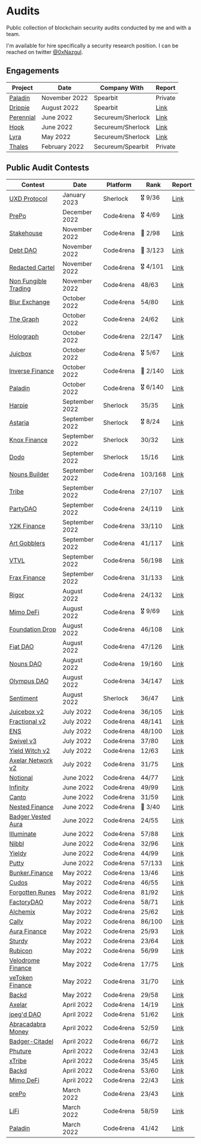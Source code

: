 # Audits
Public collection of blockchain security audits conducted by me and with a team.

I'm available for hire specifically a security research position. I can be reached on twitter [@0xNazgul](https://twitter.com/0xNazgul).

## Engagements
| Project | Date | Company With | Report |
| --- | --- | --- | --- |
| [Paladin](https://paladin.vote/) | November 2022 | Spearbit | Private |
| [Drippie](https://www.optimism.io/) | August 2022 | Spearbit | [Link](https://github.com/spearbit/portfolio/blob/master/pdfs/OptimismDrippie-Spearbit-Security-Review.pdf) |
| [Perennial](https://perennial.finance/) | June 2022 | Secureum/Sherlock | [Link](https://github.com/sherlock-protocol/sherlock-reports/blob/main/audits/2022.12.02%20-%20Final%20-%20Perennial%20November%20Update%20Audit%20Report.pdf) |
| [Hook](https://www.hook.xyz/) | June 2022 | Secureum/Sherlock | [Link](https://github.com/sherlock-protocol/sherlock-reports/blob/main/audits/2022.06.30%20-%20Final%20-%20Hook%20Audit%20Report.pdf) |
| [Lyra](https://www.lyra.finance/) | May 2022 | Secureum/Sherlock | [Link](https://github.com/sherlock-protocol/sherlock-reports/blob/main/audits/2022.06.27%20-%20Final%20-%20Lyra%20Audit%20Report.pdf) |
| [Thales](https://thalesmarket.io/) | February 2022 | Secureum/Spearbit | Private |

## Public Audit Contests
| Contest | Date | Platform | Rank | Report |
| --- | --- | --- | --- | --- |
| [UXD Protocol](https://uxd.fi/) | January 2023 | Sherlock | :medal_military: 9/36 | [Link](https://app.sherlock.xyz/audits/contests/33) |
| [PrePo](https://prepo.io/) | December 2022 | Code4rena | :medal_military: 4/69 | [Link](https://code4rena.com/reports/2022-12-prepo/) |
| [Stakehouse](https://docs.joinstakehouse.com/protocol/learn/Stakehouse) | November 2022 | Code4rena | :2nd_place_medal: 2/98 | [Link](https://code4rena.com/reports/2022-11-stakehouse/) |
| [Debt DAO](https://debtdao.finance/#/mainnet/market) | November 2022 | Code4rena | :3rd_place_medal: 3/123 | [Link](https://code4rena.com/reports/2022-11-debtdao/) |
| [Redacted Cartel](https://redacted.finance/) | November 2022 | Code4rena | :medal_military: 4/101 | [Link](https://code4rena.com/reports/2022-11-redactedcartel/) |
| [Non Fungible Trading](https://blur.io/) | November 2022 | Code4rena | 48/63 | [Link](https://code4rena.com/reports/2022-11-non-fungible/) |
| [Blur Exchange](https://blur.io/) | October 2022 | Code4rena | 54/80 | [Link](https://code4rena.com/reports/2022-10-blur/) |
| [The Graph](https://thegraph.com/en/) | October 2022 | Code4rena | 24/62 | [Link](https://code4rena.com/reports/2022-10-thegraph/) |
| [Holograph](https://www.holograph.xyz/) | October 2022 | Code4rena | 22/147 | [Link](https://code4rena.com/reports/2022-10-holograph/) |
| [Juicbox](https://juicebox.money/) | October 2022 | Code4rena | :medal_military: 5/67 | [Link](https://code4rena.com/reports/2022-10-juicebox/) |
| [Inverse Finance](https://www.inverse.finance/) | October 2022 | Code4rena | :2nd_place_medal: 2/140 | [Link](https://code4rena.com/reports/2022-10-inverse/) |
| [Paladin](https://paladin.vote/#/) | October 2022 | Code4rena | :medal_military: 6/140 | [Link](https://code4rena.com/reports/2022-10-paladin/) |
| [Harpie](https://harpie.io/) | September 2022 | Sherlock | 35/35 | [Link](https://app.sherlock.xyz/audits/contests/3) |
| [Astaria](https://astaria.xyz/) | September 2022 | Sherlock | :medal_military: 8/24 | [Link](https://app.sherlock.xyz/audits/contests/4) |
| [Knox Finance](https://www.knox-networks.com/) | September 2022 | Sherlock | 30/32 | [Link](https://app.sherlock.xyz/audits/contests/8) |
| [Dodo](https://dodoex.io/) | September 2022 | Sherlock | 15/16 | [Link](https://app.sherlock.xyz/audits/contests/21) |
| [Nouns Builder](https://nouns.wtf/) | September 2022 | Code4rena | 103/168 | [Link](https://code4rena.com/reports/2022-09-nouns-builder/) |
| [Tribe](https://fei.money/) | September 2022 | Code4rena | 27/107 | [Link](https://code4rena.com/reports/2022-09-tribe/) |
| [PartyDAO](https://party.mirror.xyz/) | September 2022 | Code4rena | 24/119 | [Link](https://code4rena.com/reports/2022-09-party/) |
| [Y2K Finance](https://www.y2k.finance/) | September 2022 | Code4rena | 33/110 | [Link](https://code4rena.com/reports/2022-09-y2k-finance/) |
| [Art Gobblers](https://artgobblers.com/) | September 2022 | Code4rena | 41/117 | [Link](https://code4rena.com/reports/2022-09-artgobblers/) |
| [VTVL](https://vtvl.io/) | September 2022 | Code4rena | 56/198 | [Link](https://code4rena.com/reports/2022-09-vtvl/) |
| [Frax Finance](https://frax.finance/) | September 2022 | Code4rena | 31/133 | [Link](https://code4rena.com/reports/2022-09-frax/) |
| [Rigor](https://rigor.build/) | August 2022 | Code4rena | 24/132 | [Link](https://code4rena.com/reports/2022-08-rigor/) |
| [Mimo DeFi](https://mimo.capital/) | August 2022 | Code4rena | :medal_military: 9/69 | [Link](https://code4rena.com/reports/2022-08-mimo/) |
| [Foundation Drop](https://foundation.app/) | August 2022 | Code4rena | 46/108 | [Link](https://code4rena.com/reports/2022-08-foundation/) |
| [Fiat DAO](https://fiatdao.com/) | August 2022 | Code4rena | 47/126 | [Link](https://code4rena.com/reports/2022-08-fiatdao/) |
| [Nouns DAO](https://nouns.wtf/) | August 2022 | Code4rena | 19/160 | [Link](https://code4rena.com/reports/2022-08-nounsdao/) |
| [Olympus DAO](https://www.olympusdao.finance/) | August 2022 | Code4rena | 34/147 | [Link](https://code4rena.com/reports/2022-08-olympus/) |
| [Sentiment](https://santiment.net/) | August 2022 | Sherlock | 36/47 | [Link](https://app.sherlock.xyz/audits/contests/1) |
| [Juicebox v2](https://juicebox.money/) | July 2022 | Code4rena | 36/105 | [Link](https://code4rena.com/reports/2022-07-juicebox/) |
| [Fractional v2](https://fractional.art/) | July 2022 | Code4rena | 48/141 | [Link](https://code4rena.com/reports/2022-07-fractional/) |
| [ENS](https://ens.domains/) | July 2022 | Code4rena | 48/100 | [Link](https://code4rena.com/reports/2022-07-ens/) |
| [Swivel v3](https://swivel.finance/) | July 2022 | Code4rena | 37/80 | [Link](https://code4rena.com/reports/2022-07-swivel/) |
| [Yield Witch v2](https://yieldprotocol.com/) | July 2022 | Code4rena | 12/63 | [Link](https://code4rena.com/reports/2022-07-yield/) |
| [Axelar Network v2](https://axelar.network/) | July 2022 | Code4rena | 31/75 | [Link](https://code4rena.com/reports/2022-07-axelar/) |
| [Notional](https://www.notional.finance/) | June 2022 | Code4rena | 44/77 | [Link](https://code4rena.com/reports/2022-06-notional-coop/) |
| [Infinity](https://infinitycrypto.com/) | June 2022 | Code4rena | 49/99 | [Link](https://code4rena.com/reports/2022-06-infinity/) |
| [Canto](https://canto.io/) | June 2022 | Code4rena | 31/59 | [Link](https://code4rena.com/reports/2022-06-canto/) |
| [Nested Finance](https://nested.fi/) | June 2022 | Code4rena | :3rd_place_medal: 3/40 | [Link](https://code4rena.com/reports/2022-06-nested/) |
| [Badger Vested Aura](https://app.badger.com/) | June 2022 | Code4rena | 24/55 | [Link](https://code4rena.com/reports/2022-06-badger/) |
| [Illuminate](https://illuminate.finance/) | June 2022 | Code4rena | 57/88 | [Link](https://code4rena.com/reports/2022-06-illuminate/) |
| [Nibbl](https://nibbl.xyz/) | June 2022 | Code4rena | 32/96 | [Link](https://code4rena.com/reports/2022-06-nibbl/) |
| [Yieldy](https://yieldly.finance/) | June 2022 | Code4rena | 44/99 | [Link](https://code4rena.com/reports/2022-06-yieldy/) |
| [Putty](https://www.putty.finance/) | June 2022 | Code4rena | 57/133 | [Link](https://code4rena.com/reports/2022-06-putty/) |
| [Bunker.Finance](https://t.co/NcmSR4Ve0z) | May 2022 | Code4rena | 13/46 | [Link](https://code4rena.com/reports/2022-05-bunker/) |
| [Cudos](https://www.cudos.org/) | May 2022 | Code4rena | 46/55 | [Link](https://code4rena.com/reports/2022-05-cudos/) |
| [Forgotten Runes](https://www.forgottenrunes.com/) | May 2022 | Code4rena | 81/92 | [Link](https://code4rena.com/reports/2022-05-runes/) |
| [FactoryDAO](https://www.factorydao.xyz/) | May 2022 | Code4rena | 58/71 | [Link](https://code4rena.com/reports/2022-05-factorydao/) |
| [Alchemix](https://alchemix.fi/) | May 2022 | Code4rena | 25/62 | [Link](https://code4rena.com/reports/2022-05-alchemix/) |
| [Cally](https://www.cally.finance/) | May 2022 | Code4rena | 86/100 | [Link](https://code4rena.com/reports/2022-05-cally/) |
| [Aura Finance](https://aura.finance/) | May 2022 | Code4rena | 25/93 | [Link](https://code4rena.com/reports/2022-05-aura/) |
| [Sturdy](https://sturdy.finance/) | May 2022 | Code4rena | 23/64 | [Link](https://code4rena.com/reports/2022-05-sturdy/) |
| [Rubicon](https://www.rubiconcrypto.com/) | May 2022 | Code4rena | 56/99 | [Link](https://code4rena.com/reports/2022-05-rubicon/) |
| [Velodrome Finance](https://app.velodrome.finance/) | May 2022 | Code4rena | 17/75 | [Link](https://code4rena.com/reports/2022-05-velodrome/) |
| [veToken Finance](https://vetoken.finance/) | May 2022 | Code4rena | 31/70 | [Link](https://code4rena.com/reports/2022-05-vetoken/) |
| [Backd](https://mero.finance/) | May 2022 | Code4rena | 29/58 | [Link](https://code4rena.com/reports/2022-05-backd/) |
| [Axelar](https://axelar.network/) | April 2022 | Code4rena | 14/19 | [Link](https://code4rena.com/reports/2022-03-prepo/) |
| [jpeg'd DAO](https://jpegd.io/) | April 2022 | Code4rena | 51/62  | [Link](https://code4rena.com/reports/2022-04-jpegd/) |
| [Abracadabra Money](https://abracadabra.money/) | April 2022 | Code4rena | 52/59 | [Link](https://code4rena.com/reports/2022-04-abranft/) |
| [Badger-Citadel](https://app.badger.com/) | April 2022 | Code4rena | 66/72 | [Link](https://code4rena.com/reports/2022-04-badger-citadel/) |
| [Phuture](https://www.phuture.finance/) | April 2022 | Code4rena | 32/43 | [Link](https://code4rena.com/reports/2022-04-phuture/) |
| [xTribe](https://fei.money/) | April 2022 | Code4rena | 35/45 | [Link](https://code4rena.com/reports/2022-04-xtribe/) |
| [Backd](https://mero.finance/) | April 2022 | Code4rena | 53/60 | [Link](https://code4rena.com/reports/2022-04-backd/) |
| [Mimo DeFi](https://mimo.capital/) | April 2022 | Code4rena | 22/43 | [Link](https://code4rena.com/reports/2022-04-mimo/) |
| [prePo](https://prepo.io/) | March 2022 | Code4rena | 23/43 | [Link](https://code4rena.com/reports/2022-03-prepo/) |
| [LiFi](https://li.fi/) | March 2022 | Code4rena | 58/59 | [Link](https://code4rena.com/reports/2022-03-lifinance/) |
| [Paladin](https://paladin.vote/) | March 2022 | Code4rena | 41/42 | [Link](https://code4rena.com/reports/2022-03-paladin/) |
